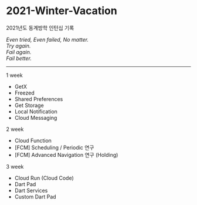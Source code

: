 # 2021-Winter-Vacation
2021년도 동계방학 인턴십 기록

_Even tried, Even failed, No matter._  
_Try again._  
_Fail again._  
_Fail better._  

---

1 week
* GetX
* Freezed
* Shared Preferences
* Get Storage
* Local Notification
* Cloud Messaging

2 week  
* Cloud Function
* [FCM] Scheduling / Periodic 연구
* [FCM] Advanced Navigation 연구 (Holding)

3 week  
* Cloud Run (Cloud Code)
* Dart Pad
* Dart Services
* Custom Dart Pad
